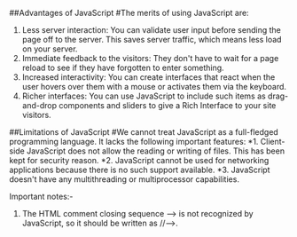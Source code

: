 ##Advantages of JavaScript
#The merits of using JavaScript are:
1. Less server interaction: You can validate user input before sending the
page off to the server. This saves server traffic, which means less load on
your server.
2. Immediate feedback to the visitors: They don't have to wait for a
page reload to see if they have forgotten to enter something.
3. Increased interactivity: You can create interfaces that react when the
user hovers over them with a mouse or activates them via the keyboard.
4. Richer interfaces: You can use JavaScript to include such items as drag-
and-drop components and sliders to give a Rich Interface to your site
visitors.

##Limitations of JavaScript
#We cannot treat JavaScript as a full-fledged programming language. It lacks the
following important features:
*1. Client-side JavaScript does not allow the reading or writing of files. This
has been kept for security reason.
*2. JavaScript cannot be used for networking applications because there is no
such support available.
*3. JavaScript doesn't have any multithreading or multiprocessor capabilities.

Important notes:-
1. The HTML comment closing sequence --> is not recognized by JavaScript, so it should be written as //-->.
